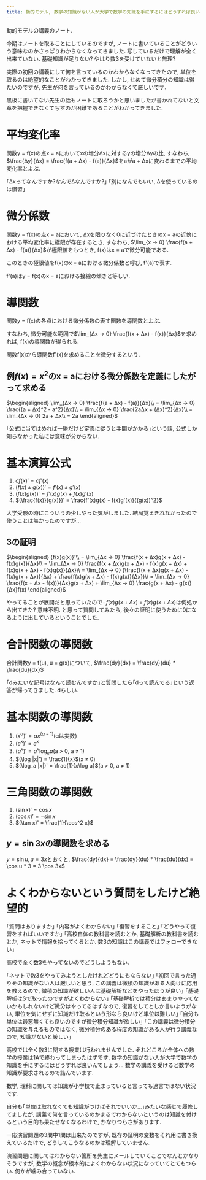 ```yaml
---
title: 動的モデル, 数学の知識がない人が大学で数学の知識を手にするにはどうすれば良いんでしょう
---
```


動的モデルの講義のノート.

今期はノートを取ることにしているのですが,
ノートに書いていることがどういう意味なのかさっぱりわからなくなってきました.
写しているだけで理解が全く出来ていない.
基礎知識が足りない?
やはり数3を受けていないと無理?

実際の初回の講義にして何を言っているのかわからなくなってきたので,
単位を取るのは絶望的なことがわかってきました.
しかし,
せめて微分積分の知識は得たいのですが,
先生が何を言っているのかわからなくて厳しいです.

黒板に書いてない先生の話もノートに取ろうかと思いましたが書かれてないと文章を把握できなくて写すのが困難であることがわかってきました.

# 平均変化率

関数y = f(x)の点x = aにおいてxの増分Δxに対するyの増分Δyの比,
すなわち,
$\frac{Δy}{Δx} = \frac{f(a + Δx) - f(a)}{Δx}$をaがa + Δxに変わるまでの平均変化率とよぶ.

｢Δxってなんですか?なんでΔなんですか?｣
｢別になんでもいい, Δを使っているのは慣習｣

# 微分係数

関数y = f(x)の点x = aにおいて,
Δxを限りなく0に近づけたときのx = aの近傍における平均変化率に極限が存在するとき,
すなわち,
$\lim_{x → 0} \frac{f(a + Δx) - f(a)}{Δx}$が極限値をもつとき,
f(x)はx = aで微分可能である.

このときの極限値をf(x)のx = aにおける微分係数と呼び,
f'(a)で表す.

f'(a)はy = f(x)のx = aにおける接線の傾きと等しい.

# 導関数

関数y = f(x)の各点における微分係数の表す関数を導関数とよぶ.

すなわち,
微分可能な範囲で$\lim_{Δx → 0} \frac{f(x + Δx) - f(x)}{Δx}$を求めれば,
f(x)の導関数が得られる.

関数f(x)から導関数f'(x)を求めることを微分するという.

## 例$f(x) = x^2$のx = aにおける微分係数を定義にしたがって求める

$\begin{aligned}
\lim_{Δx → 0} \frac{f(a + Δx) - f(a)}{Δx}\\
= \lim_{Δx → 0} \frac{(a + Δx)^2 - a^2}{Δx}\\
= \lim_{Δx → 0} \frac{2aΔx + (Δx)^2}{Δx}\\
= \lim_{Δx → 0} 2a + Δx\\
= 2a
\end{aligned}$

｢公式に当てはめれば一瞬だけど定義に従うと手間がかかる｣という話,
公式しか知らなかった私には意味が分からない.

# 基本演算公式

1. $cf(x)' = cf'(x)$
2. $(f(x) ± g(x))' = f'(x) ± g'(x)$
3. $(f(x)g(x))' = f'(x)g(x) + f(x)g'(x)$
4. $(\frac{f(x)}{g(x)})' = \frac{f'(x)g(x) - f(x)g'(x)}{(g(x))^2}$

大学受験の時にこういうの少しやった気がしました.
結局覚えきれなかったので使うことは無かったのですが…

## 3の証明

$\begin{aligned}
{f(x)g(x)}'\\
= \lim_{Δx → 0} \frac{f(x + Δx)g(x + Δx) - f(x)g(x)}{Δx}\\
= \lim_{Δx → 0} \frac{f(x + Δx)g(x + Δx) - f(x)g(x + Δx) + f(x)g(x + Δx) - f(x)g(x)}{Δx}\\
= \lim_{Δx → 0} (\frac{f(x + Δx)g(x + Δx) - f(x)g(x + Δx)}{Δx} + \frac{f(x)g(x + Δx) - f(x)g(x)}{Δx})\\
= \lim_{Δx → 0} \frac{f(x + Δx - f(x))}{Δx}g(x + Δx) + \lim_{Δx → 0} \frac{g(x + Δx) - g(x)}{Δx}f(x)
\end{aligned}$

やってることが展開だと思っていたので$- f(x)g(x + Δx) + f(x)g(x + Δx)$は何処から出てきた?
意味不明.
と思って質問してみたら,
後々の証明に使うために0になるように出しているということでした.

# 合計関数の導関数

合計関数y = f(u), u = g(x)について,
$\frac{dy}{dx} = \frac{dy}{du} * \frac{du}{dx}$

｢dみたいな記号はなんて読むんですか｣と質問したら｢dって読んでる｣という返答が帰ってきました.
dらしい.

# 基本関数の導関数

1. $(x^α)' = αx^(α - 1)$(αは実数)
2. $(e^x)' = e^x$
3. $(a^x)' = a^x\log_{e}a$(a > 0, a ≠ 1)
4. $(\log |x|') = \frac{1}{x}$(x ≠ 0)
5. $(\log_a |x|)' = \frac{1}{x\log a}$(a > 0, a ≠ 1)

# 三角関数の導関数

1. $(\sin x)' = \cos x$
2. $(\cos x)' = -\sin x$
3. $(\tan x)' = \frac{1}{\cos^2 x}$

## $y = \sin 3x$の導関数を求める

$y = \sin u, u = 3x$とおくと,
$\frac{dy}{dx} = \frac{dy}{du} * \frac{du}{dx} = \cos u * 3 = 3 \cos 3x$

# よくわからないという質問をしたけど絶望的

｢質問はありますか｣
｢内容がよくわからない｣
｢復習をすること｣
｢どうやって復習をすればいいですか｣
｢高校自体の教科書を読むとか, 基礎解析の教科書を読むとか, ネットで情報を拾ってくるとか. 数3の知識はこの講義ではフォローできない｣

高校で全く数3をやってないのでどうしようもない.

｢ネットで数3をやってみようとしたけれどどうにもならない｣
｢初回で言った通りその知識がない人は厳しいと思う, この講義は微積の知識がある人向けに応用を教えるので, 微積の知識が欲しい人は基礎解析などをやったほうが良い｣
｢基礎解析はSで取ったのですがよくわからない｣
｢基礎解析では積分はあまりやってないかもしれないけど微分はやってるはずなので, 復習をしてとしか言いようがない, 単位を気にせずに知識だけ取るという形なら良いけど単位は難しい｣
｢自分も単位は最悪無くても良いのですが微分積分知識が欲しい｣
｢この講義は微分積分の知識を与えるものではなく, 微分積分のある程度の知識がある人が行う講義なので, 知識がないと厳しい｣

高校では全く数3に関する授業は行われませんでした.
それどころか全体への数学の授業は1Aで終わってしまったはずです.
数学の知識がない人が大学で数学の知識を手にするにはどうすれば良いんでしょう…
数学の講義を受けると数学の知識が要求されるので詰んでいます.

数学, 理科に関しては知識が小学校で止まっていると言っても過言ではない状況です.

自分も｢単位は取れなくても知識がつけばそれでいいか…｣みたいな感じで履修してましたが, 講義で何を言っているのかまるでわからないというのは知識を付けるという目的も果たせなくなるわけで,
かなりつらさがあります.

一応演習問題の3問中1問は出来たのですが,
既存の証明の変数をそれ用に書き換えているだけで,
どうしてこうなるのかは理解していません.

演習問題に関してはわからない箇所を先生にメールしていくことでなんとかなりそうですが,
数学の概念が根本的によくわからない状況になっていてとてもつらい.
何かが噛み合っていない.
